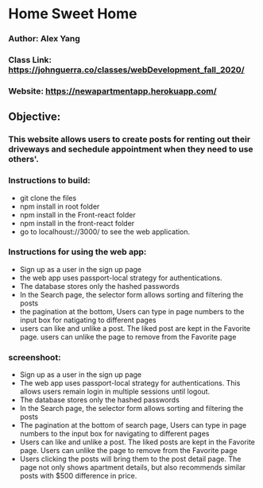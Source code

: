 # Home Sweet Home

### Author: Alex Yang 

### Class Link: https://johnguerra.co/classes/webDevelopment_fall_2020/
### Website: https://newapartmentapp.herokuapp.com/

## Objective:
### This website allows users to create posts for renting out their driveways and sechedule appointment when they need to use others'. 

### Instructions to build:
- git clone the files 
- npm install in root folder
- npm install in the Front-react folder  
- npm install in the front-react folder
- go to localhoust://3000/ to see the web application. 

### Instructions for using the web app:
- Sign up as a user in the sign up page
- the web app uses passport-local strategy for authentications. 
- The database stores only the hashed passwords
- In the Search page, the selector form allows sorting and filtering the posts 
- the pagination at the bottom, Users can type in page numbers to the input box for natigating to different pages 
- users can like and unlike a post. The liked post are kept in the Favorite page. users can unlike the page to remove from the Favorite page




### screenshoot:

- Sign up as a user in the sign up page
- The web app uses passport-local strategy for authentications. This allows users remain login in multiple sessions until logout. 
- The database stores only the hashed passwords
- In the Search page, the selector form allows sorting and filtering the posts
- The pagination at the bottom of search page, Users can type in page numbers to the input box for navigating to different pages
- Users can like and unlike a post. The liked posts are kept in the Favorite page. Users can unlike the page to remove from the Favorite page
- Users clicking the posts will bring them to the post detail page. The page not only shows apartment details, but also recommends similar posts with $500 difference in price.




